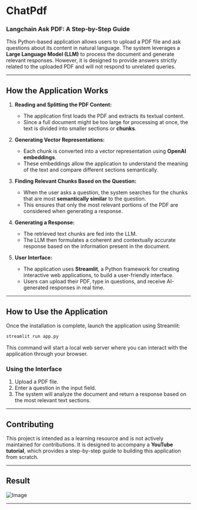 ﻿# ChatPdf
### **Langchain Ask PDF: A Step-by-Step Guide**

This Python-based application allows users to upload a PDF file and ask questions about its content in natural language. The system leverages a **Large Language Model (LLM)** to process the document and generate relevant responses. However, it is designed to provide answers strictly related to the uploaded PDF and will not respond to unrelated queries.

---

## **How the Application Works**

1. **Reading and Splitting the PDF Content:**  
   - The application first loads the PDF and extracts its textual content.  
   - Since a full document might be too large for processing at once, the text is divided into smaller sections or **chunks**.  

2. **Generating Vector Representations:**  
   - Each chunk is converted into a vector representation using **OpenAI embeddings**.  
   - These embeddings allow the application to understand the meaning of the text and compare different sections semantically.

3. **Finding Relevant Chunks Based on the Question:**  
   - When the user asks a question, the system searches for the chunks that are most **semantically similar** to the question.  
   - This ensures that only the most relevant portions of the PDF are considered when generating a response.

4. **Generating a Response:**  
   - The retrieved text chunks are fed into the LLM.  
   - The LLM then formulates a coherent and contextually accurate response based on the information present in the document.  

5. **User Interface:**  
   - The application uses **Streamlit**, a Python framework for creating interactive web applications, to build a user-friendly interface.  
   - Users can upload their PDF, type in questions, and receive AI-generated responses in real time.

---


## **How to Use the Application**

Once the installation is complete, launch the application using Streamlit:

```bash
streamlit run app.py
```

This command will start a local web server where you can interact with the application through your browser.

### **Using the Interface**
1. Upload a PDF file.  
2. Enter a question in the input field.  
3. The system will analyze the document and return a response based on the most relevant text sections.

---

## **Contributing**
This project is intended as a learning resource and is not actively maintained for contributions. It is designed to accompany a **YouTube tutorial**, which provides a step-by-step guide to building this application from scratch.

---

## **Result**
![Image](https://github.com/user-attachments/assets/cc85a1f6-710d-487d-be34-1ff48f7a4c3a)

---

